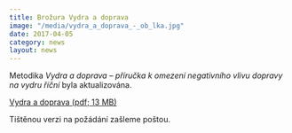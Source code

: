 ```yaml
---
title: Brožura Vydra a doprava
image: "/media/vydra_a_doprava_-_ob_lka.jpg"
date: 2017-04-05
category: news
layout: news
---
```

Metodika *Vydra a doprava – příručka k omezení negativního vlivu dopravy
na vydru říční* byla aktualizována.

[Vydra a doprava (pdf; 13 MB)](/media/vydra_a_doprava_-_web_1.pdf)

Tištěnou verzi na požádání zašleme poštou.
